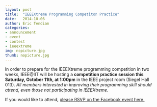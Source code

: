```yaml
---
layout: post
title:  "IEEEXtreme Programming Competiton Practice"
date:   2014-10-06
author: Eric Tendian
categories: 
- announcement
- event
- contest
- ieeextreme
img: nopicture.jpg
thumb: nopicture.jpg
---
```


In order to prepare for the IEEEXtreme programming competition in two
weeks, IEEE@IIT will be hosting a **competition practice session this
Saturday, October 11th, at 1:00pm** in the IEEE project room (Siegel Hall
013). *All members interested in improving their programming skill should
attend, even those not participating in IEEEXtreme.*

If you would like to attend, [please RSVP on the Facebook event
here.](https://www.facebook.com/events/1442162459356120/)

